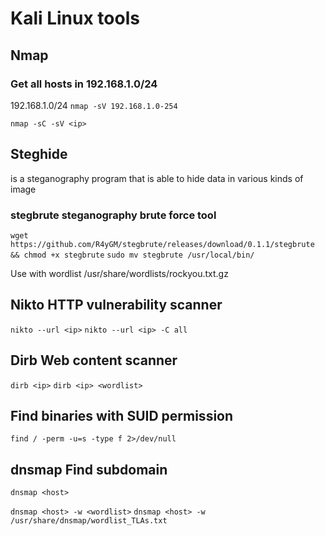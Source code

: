 # Kali Linux tools

## Nmap

### Get all hosts in 192.168.1.0/24
192.168.1.0/24
```nmap -sV 192.168.1.0-254```

```nmap -sC -sV <ip>```

## Steghide  
is  a steganography program that is able to hide data in various kinds of image

### stegbrute steganography brute force tool
```wget https://github.com/R4yGM/stegbrute/releases/download/0.1.1/stegbrute && chmod +x stegbrute```
```sudo mv stegbrute /usr/local/bin/```

Use with wordlist
/usr/share/wordlists/rockyou.txt.gz

## Nikto HTTP vulnerability scanner
```nikto --url <ip>```
```nikto --url <ip> -C all```

## Dirb Web content scanner
```dirb <ip>```
```dirb <ip> <wordlist>```

## Find binaries with SUID permission
```find / -perm -u=s -type f 2>/dev/null```

## dnsmap Find subdomain
```dnsmap <host>```

```dnsmap <host> -w <wordlist>```
```dnsmap <host> -w /usr/share/dnsmap/wordlist_TLAs.txt```
